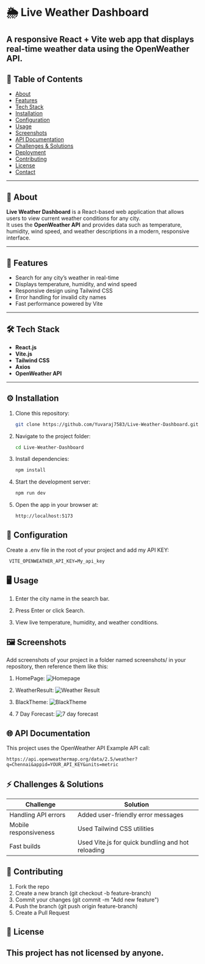 # 🌦️ Live Weather Dashboard
A responsive React + Vite web app that displays real-time weather data using the OpenWeather API.
--

## 📑 Table of Contents
- [About](#about)
- [Features](#features)
- [Tech Stack](#tech-stack)
- [Installation](#installation)
- [Configuration](#configuration)
- [Usage](#usage)
- [Screenshots](#screenshots)
- [API Documentation](#api-documentation)
- [Challenges & Solutions](#challenges--solutions)
- [Deployment](#deployment)
- [Contributing](#contributing)
- [License](#license)
- [Contact](#contact)

---

## 🧩 About
**Live Weather Dashboard** is a React-based web application that allows users to view current weather conditions for any city.  
It uses the **OpenWeather API** and provides data such as temperature, humidity, wind speed, and weather descriptions in a modern, responsive interface.

---

## 🚀 Features
- Search for any city’s weather in real-time  
- Displays temperature, humidity, and wind speed  
- Responsive design using Tailwind CSS  
- Error handling for invalid city names  
- Fast performance powered by Vite  

---

## 🛠️ Tech Stack
- **React.js**
- **Vite.js**
- **Tailwind CSS**
- **Axios**
- **OpenWeather API**

---

## ⚙️ Installation

1. Clone this repository:
   ```bash
   git clone https://github.com/Yuvaraj7583/Live-Weather-Dashboard.git
2. Navigate to the project folder:
   ```bash
   cd Live-Weather-Dashboard
3. Install dependencies:
   ```bash
   npm install
4. Start the development server:
   ```bash
   npm run dev
5. Open the app in your browser at:
   ```bash
   http://localhost:5173

## 🔑 Configuration

Create a .env file in the root of your project and add my API KEY:    
    
     VITE_OPENWEATHER_API_KEY=My_api_key

## 🖥️ Usage

1. Enter the city name in the search bar.

2. Press Enter or click Search.

3. View live temperature, humidity, and weather conditions.

## 🖼️ Screenshots

Add screenshots of your project in a folder named screenshots/ in your repository, then reference them like this:
1. HomePage:
![Homepage](https://github.com/Yuvaraj7583/Live-Weather-Dashboard/blob/main/screenshots/Screenshot%202025-10-10%20201413.png)

2. WeatherResult:
![Weather Result](https://github.com/Yuvaraj7583/Live-Weather-Dashboard/blob/main/screenshots/Screenshot%202025-10-08%20060650.png)

3. BlackTheme:
![BlackTheme](https://github.com/Yuvaraj7583/Live-Weather-Dashboard/blob/main/screenshots/Screenshot%202025-10-07%20071512.png)

4. 7 Day Forecast:
![7 day forecast](https://github.com/Yuvaraj7583/Live-Weather-Dashboard/blob/main/screenshots/Screenshot%202025-10-07%20071512.png)

## 🌐 API Documentation

This project uses the OpenWeather API
Example API call:
```
https://api.openweathermap.org/data/2.5/weather?q=Chennai&appid=YOUR_API_KEY&units=metric
```
## ⚡ Challenges & Solutions

| Challenge             | Solution                                          |
| --------------------- | ------------------------------------------------- |
| Handling API errors   | Added user-friendly error messages                |
| Mobile responsiveness | Used Tailwind CSS utilities                       |
| Fast builds           | Used Vite.js for quick bundling and hot reloading |

## 🤝 Contributing

1. Fork the repo
2. Create a new branch (git checkout -b feature-branch)
3. Commit your changes (git commit -m "Add new feature")
4. Push the branch (git push origin feature-branch)
5. Create a Pull Request

## 📜 License

This project has not licensed by anyone.
---


